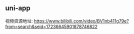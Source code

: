 ## uni-app
视频资源地址: https://www.bilibili.com/video/BV1nb411g79e?from=search&seid=17236645901878746822